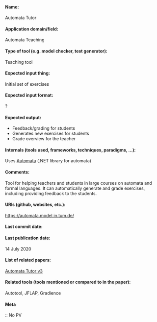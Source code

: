 #### Name:
Automata Tutor

#### Application domain/field:
Automata
Teaching

#### Type of tool (e.g. model checker, test generator):
Teaching tool

#### Expected input thing:
Initial set of exercises

#### Expected input format:
?

#### Expected output:
- Feedback/grading for students
- Generates new exercises for students
- Grade overview for the teacher

#### Internals (tools used, frameworks, techniques, paradigms, ...):
Uses [Automata](../Libraries/Automata.md) (.NET library for automata)

#### Comments:
Tool for helping teachers and students in large courses on automata and formal languages. It can automatically generate and grade exercises, including providing feedback to the students.

#### URIs (github, websites, etc.):
https://automata.model.in.tum.de/

#### Last commit date:

#### Last publication date:
14 July 2020

#### List of related papers:
[Automata Tutor v3](https://doi.org/10.1007/978-3-030-53291-8_1)

#### Related tools (tools mentioned or compared to in the paper):
Autotool, JFLAP, Gradience

#### Meta
:: No PV
